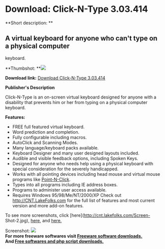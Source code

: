 # Download: Click-N-Type 3.03.414

**Short description: **

## A virtual keyboard for anyone who can't type on a physical computer
keyboard.

  
**Thumbshot: **![](http://www.freewarefiles.com/screenshot/click_type3_md.jpg)   
  
**Download link:** [Download Click-N-Type 3.03.414](http://freesoftwares.boysofts.com/Click-N-Type_program_845.html)  
  

**Publisher's Description**  
  

Click-N-Type is an on-screen virtual keyboard designed for anyone with a
disability that prevents him or her from typing on a physical computer
keyboard.

**Features:**

  * FREE full featured virtual keyboard. 
  * Word prediction and completion. 
  * Fully configurable including macros. 
  * AutoClick and Scanning Modes. 
  * Many language/keyboard packs available. 
  * Keyboard Designer and many user designed layouts included. 
  * Audible and visible feedback options, including Spoken Keys. 
  * Designed for anyone who needs help using a physical keyboard with special consideration for the severely handicapped. 
  * Works with all pointing devices including head mouse and virtual mouse programs like [Point-N-Click](http://www.polital.com/pnc). 
  * Types into all programs including IE address boxes. 
  * Programs to administer user access available. 
  * Requires Windows 95/98/Me/NT/2000/XP 
Check out <http://CNT.LakeFolks.com> for the full list of features and most
current version and more add-on features.

To see more screenshots, click [here](http://cnt.lakefolks.com/Screen-
Shot-2.jpg), [here](http://cnt.lakefolks.com/Screen-Shot-6.jpg), and
[here.](http://cnt.lakefolks.com/Screen-Shot-24.jpg)

  
  
Screenshot: ![](http://www.freewarefiles.com/screenshot/click_type3.jpg)  
**For more freeware softwares visit [Freeware software downloads.](http://freesoftwares.boysofts.com/)**   
**And [Free softwares and php script downloads.](http://www.boysofts.com/)**

